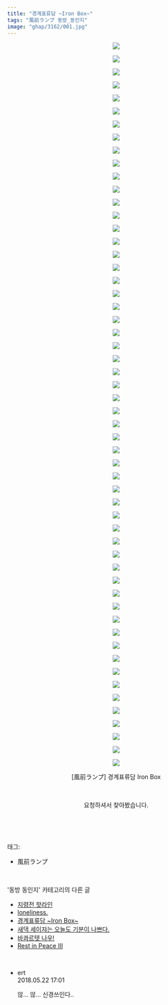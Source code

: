 ```yaml
---
title: "경계표류담 ~Iron Box~"
tags: "風前ランプ 동방_동인지"
image: "ghap/3162/001.jpg"
---
```

<div class="article">
<p style="text-align: center; clear: none; float: none;"><img src="{{ site.nasurl }}/ghap/3162/001.jpg"/></p>
<p style="text-align: center; clear: none; float: none;"><img src="{{ site.nasurl }}/ghap/3162/002.jpg"/></p>
<p style="text-align: center; clear: none; float: none;"><img src="{{ site.nasurl }}/ghap/3162/003.jpg"/></p>
<p style="text-align: center; clear: none; float: none;"><img src="{{ site.nasurl }}/ghap/3162/004.jpg"/></p>
<p style="text-align: center; clear: none; float: none;"><img src="{{ site.nasurl }}/ghap/3162/005.jpg"/></p>
<p style="text-align: center; clear: none; float: none;"><img src="{{ site.nasurl }}/ghap/3162/006.jpg"/></p>
<p style="text-align: center; clear: none; float: none;"><img src="{{ site.nasurl }}/ghap/3162/007.jpg"/></p>
<p style="text-align: center; clear: none; float: none;"><img src="{{ site.nasurl }}/ghap/3162/008.jpg"/></p>
<p style="text-align: center; clear: none; float: none;"><img src="{{ site.nasurl }}/ghap/3162/009.jpg"/></p>
<p style="text-align: center; clear: none; float: none;"><img src="{{ site.nasurl }}/ghap/3162/010.jpg"/></p>
<p style="text-align: center; clear: none; float: none;"><img src="{{ site.nasurl }}/ghap/3162/011.jpg"/></p>
<p style="text-align: center; clear: none; float: none;"><img src="{{ site.nasurl }}/ghap/3162/012.jpg"/></p>
<p style="text-align: center; clear: none; float: none;"><img src="{{ site.nasurl }}/ghap/3162/013.jpg"/></p>
<p style="text-align: center; clear: none; float: none;"><img src="{{ site.nasurl }}/ghap/3162/014.jpg"/></p>
<p style="text-align: center; clear: none; float: none;"><img src="{{ site.nasurl }}/ghap/3162/015.jpg"/></p>
<p style="text-align: center; clear: none; float: none;"><img src="{{ site.nasurl }}/ghap/3162/016.jpg"/></p>
<p style="text-align: center; clear: none; float: none;"><img src="{{ site.nasurl }}/ghap/3162/017.jpg"/></p>
<p style="text-align: center; clear: none; float: none;"><img src="{{ site.nasurl }}/ghap/3162/018.jpg"/></p>
<p style="text-align: center; clear: none; float: none;"><img src="{{ site.nasurl }}/ghap/3162/019.jpg"/></p>
<p style="text-align: center; clear: none; float: none;"><img src="{{ site.nasurl }}/ghap/3162/020.jpg"/></p>
<p style="text-align: center; clear: none; float: none;"><img src="{{ site.nasurl }}/ghap/3162/021.jpg"/></p>
<p style="text-align: center; clear: none; float: none;"><img src="{{ site.nasurl }}/ghap/3162/022.jpg"/></p>
<p style="text-align: center; clear: none; float: none;"><img src="{{ site.nasurl }}/ghap/3162/023.jpg"/></p>
<p style="text-align: center; clear: none; float: none;"><img src="{{ site.nasurl }}/ghap/3162/024.jpg"/></p>
<p style="text-align: center; clear: none; float: none;"><img src="{{ site.nasurl }}/ghap/3162/025.jpg"/></p>
<p style="text-align: center; clear: none; float: none;"><img src="{{ site.nasurl }}/ghap/3162/026.jpg"/></p>
<p style="text-align: center; clear: none; float: none;"><img src="{{ site.nasurl }}/ghap/3162/027.jpg"/></p>
<p style="text-align: center; clear: none; float: none;"><img src="{{ site.nasurl }}/ghap/3162/028.jpg"/></p>
<p style="text-align: center; clear: none; float: none;"><img src="{{ site.nasurl }}/ghap/3162/029.jpg"/></p>
<p style="text-align: center; clear: none; float: none;"><img src="{{ site.nasurl }}/ghap/3162/030.jpg"/></p>
<p style="text-align: center; clear: none; float: none;"><img src="{{ site.nasurl }}/ghap/3162/031.jpg"/></p>
<p style="text-align: center; clear: none; float: none;"><img src="{{ site.nasurl }}/ghap/3162/032.jpg"/></p>
<p style="text-align: center; clear: none; float: none;"><img src="{{ site.nasurl }}/ghap/3162/033.jpg"/></p>
<p style="text-align: center; clear: none; float: none;"><img src="{{ site.nasurl }}/ghap/3162/034.jpg"/></p>
<p style="text-align: center; clear: none; float: none;"><img src="{{ site.nasurl }}/ghap/3162/035.jpg"/></p>
<p style="text-align: center; clear: none; float: none;"><img src="{{ site.nasurl }}/ghap/3162/036.jpg"/></p>
<p style="text-align: center; clear: none; float: none;"><img src="{{ site.nasurl }}/ghap/3162/037.jpg"/></p>
<p style="text-align: center; clear: none; float: none;"><img src="{{ site.nasurl }}/ghap/3162/038.jpg"/></p>
<p style="text-align: center; clear: none; float: none;"><img src="{{ site.nasurl }}/ghap/3162/039.jpg"/></p>
<p style="text-align: center; clear: none; float: none;"><img src="{{ site.nasurl }}/ghap/3162/040.jpg"/></p>
<p style="text-align: center; clear: none; float: none;"><img src="{{ site.nasurl }}/ghap/3162/041.jpg"/></p>
<p style="text-align: center; clear: none; float: none;"><img src="{{ site.nasurl }}/ghap/3162/042.jpg"/></p>
<p style="text-align: center; clear: none; float: none;"><img src="{{ site.nasurl }}/ghap/3162/043.jpg"/></p>
<p style="text-align: center; clear: none; float: none;"><img src="{{ site.nasurl }}/ghap/3162/044.jpg"/></p>
<p style="text-align: center; clear: none; float: none;"><img src="{{ site.nasurl }}/ghap/3162/045.jpg"/></p>
<p style="text-align: center; clear: none; float: none;"><img src="{{ site.nasurl }}/ghap/3162/046.jpg"/></p>
<p style="text-align: center; clear: none; float: none;"><img src="{{ site.nasurl }}/ghap/3162/047.jpg"/></p>
<p style="text-align: center; clear: none; float: none;"><img src="{{ site.nasurl }}/ghap/3162/048.jpg"/></p>
<p style="text-align: center; clear: none; float: none;"><img src="{{ site.nasurl }}/ghap/3162/049.jpg"/></p>
<p style="text-align: center; clear: none; float: none;"><img src="{{ site.nasurl }}/ghap/3162/050.jpg"/></p>
<p style="text-align: center; clear: none; float: none;"><img src="{{ site.nasurl }}/ghap/3162/051.jpg"/></p>
<p style="text-align: center; clear: none; float: none;"><img src="{{ site.nasurl }}/ghap/3162/052.jpg"/></p>
<p style="text-align: center; clear: none; float: none;"><img src="{{ site.nasurl }}/ghap/3162/053.jpg"/></p>
<p style="text-align: center; clear: none; float: none;"><img src="{{ site.nasurl }}/ghap/3162/054.jpg"/></p>
<p style="text-align: center; clear: none; float: none;"><img src="{{ site.nasurl }}/ghap/3162/055.jpg"/></p>
<p style="text-align: center; clear: none; float: none;"><img src="{{ site.nasurl }}/ghap/3162/056.jpg"/></p>
<p style="text-align: center; clear: none; float: none;">[風前ランプ] 경계표류담 Iron Box<br/></p>
<p style="text-align: center; clear: none; float: none;"><br/></p>
<p style="text-align: center; clear: none; float: none;">요청하셔서 찾아봤습니다.</p>
<p><br/></p>
</div><br/>
<div class="tagTrail">
<p>태그: </p>
<ul>
<li>風前ランプ</li>
</ul>
</div><br/>
<div class="another">
<p>'동방 동인지' 카테고리의 다른 글</p>
<ul>
<li><a href="/2017-03-13-ghap_3165">지령전 핫라인</a></li>
<li><a href="/2017-03-13-ghap_3164">loneliness.</a></li>
<li><a href="/2017-03-13-ghap_3162">경계표류담 ~Iron Box~</a></li>
<li><a href="/2017-03-01-ghap_3158">새댁 세이쟈는 오늘도 기분이 나쁘다.</a></li>
<li><a href="/2017-03-01-ghap_3157">바콰르텟 나우!</a></li>
<li><a href="/2017-03-01-ghap_3156">Rest in Peace III</a></li>
</ul>
</div><br/>
<div class="cb_module cb_fluid">
<div class="cb_wrt cb_profile">
<div class="comment">
<ul>
<li class="cb_thumb_off" id="comment15260094">
<div class="cb_comment_area">
<div class="cb_info_area">
<div class="cb_section">
<span class="cb_nick_name">ert</span>
</div>
<div class="cb_section">
<span class="cb_date">2018.05.22 17:01 </span>
</div>
</div>
<div class="cb_dsc_comment">
<p class="cb_dsc">
											않... 않... 신경쓰인다..
										</p>
</div>
</div></li>
</ul>
</div>
</div><!-- commentList close -->
</div><br/>
